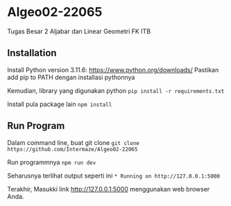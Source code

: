 # Algeo02-22065
Tugas Besar 2 Aljabar dan Linear Geometri FK ITB

## Installation

Install Python version 3.11.6: https://www.python.org/downloads/
Pastikan add pip to PATH dengan installasi pythonnya

Kemudian, library yang digunakan python
`pip install -r requirements.txt`

Install pula package lain
`npm install`

## Run Program

Dalam command line, buat git clone
`git clone https://github.com/Intermaze/Algeo02-22065`

Run programmnya
`npm run dev`

Seharusnya terlihat output seperti ini
`* Running on http://127.0.0.1:5000`

Terakhir, Masukki link http://127.0.0.1:5000 menggunakan web browser Anda.